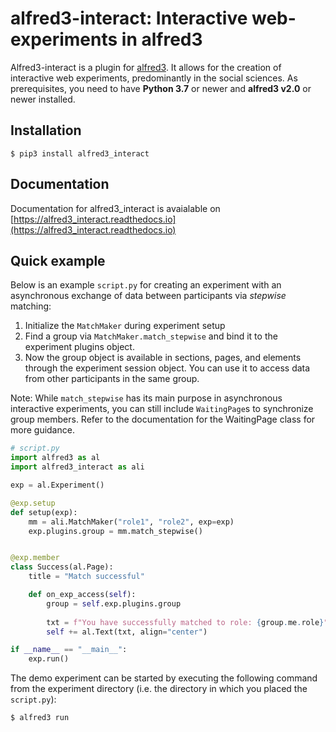 # alfred3-interact: Interactive web-experiments in alfred3

Alfred3-interact is a plugin for [alfred3](https://github.com/ctreffe/alfred).
It allows for the creation of interactive web experiments, predominantly 
in the social sciences. As prerequisites,
you need to have **Python 3.7** or newer and **alfred3 v2.0** or newer installed.

## Installation

```
$ pip3 install alfred3_interact
```

## Documentation

Documentation for alfred3_interact is avaialable on [https://alfred3_interact.readthedocs.io](https://alfred3_interact.readthedocs.io)

## Quick example

Below is an example `script.py` for creating an experiment with an
asynchronous exchange of data between participants via *stepwise* matching:

1. Initialize the `MatchMaker` during experiment setup
2. Find a group via `MatchMaker.match_stepwise` and bind it to the
   experiment plugins object.
3. Now the group object is available in sections, pages, and elements
   through the experiment session object. You can use it to access data
   from other participants in the same group.

Note: While `match_stepwise` has its main purpose in asynchronous interactive
experiments, you can still include `WaitingPage`s to synchronize group
members. Refer to the documentation for the WaitingPage class for more
guidance.

```python
# script.py
import alfred3 as al
import alfred3_interact as ali

exp = al.Experiment()

@exp.setup
def setup(exp):
    mm = ali.MatchMaker("role1", "role2", exp=exp)
    exp.plugins.group = mm.match_stepwise()


@exp.member
class Success(al.Page):
    title = "Match successful"

    def on_exp_access(self):
        group = self.exp.plugins.group
        
        txt = f"You have successfully matched to role: {group.me.role}"
        self += al.Text(txt, align="center")

if __name__ == "__main__":
    exp.run()
```

The demo experiment can be started by executing the following command
from the experiment directory (i.e. the directory in which you placed
the `script.py`):

```
$ alfred3 run
```